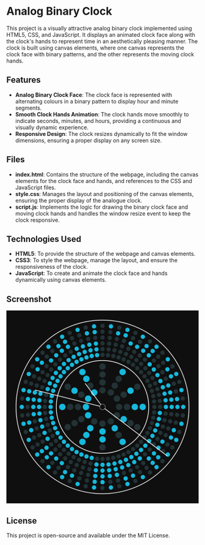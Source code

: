 # Analog Binary Clock

This project is a visually attractive analog binary clock implemented using HTML5, CSS, and JavaScript. It displays an animated clock face along with the clock's hands to represent time in an aesthetically pleasing manner. The clock is built using canvas elements, where one canvas represents the clock face with binary patterns, and the other represents the moving clock hands.

## Features
- **Analog Binary Clock Face**: The clock face is represented with alternating colours in a binary pattern to display hour and minute segments.
- **Smooth Clock Hands Animation**: The clock hands move smoothly to indicate seconds, minutes, and hours, providing a continuous and visually dynamic experience.
- **Responsive Design**: The clock resizes dynamically to fit the window dimensions, ensuring a proper display on any screen size.

## Files
- **index.html**: Contains the structure of the webpage, including the canvas elements for the clock face and hands, and references to the CSS and JavaScript files.
- **style.css**: Manages the layout and positioning of the canvas elements, ensuring the proper display of the analogue clock.
- **script.js**: Implements the logic for drawing the binary clock face and moving clock hands and handles the window resize event to keep the clock responsive.

## Technologies Used
- **HTML5**: To provide the structure of the webpage and canvas elements.
- **CSS3**: To style the webpage, manage the layout, and ensure the responsiveness of the clock.
- **JavaScript**: To create and animate the clock face and hands dynamically using canvas elements.

## Screenshot
![Analog Binary Clock Screenshot](AnalogBinaryClockDemo.png)

## License
This project is open-source and available under the MIT License.
